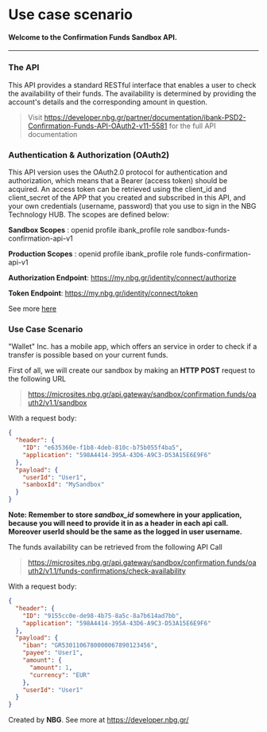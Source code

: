 # Use case scenario
#### Welcome to the Confirmation Funds Sandbox API.

------------------------------------------------------------------------------------------
### The API
This API provides a standard RESTful interface that enables a user to check the availability of their funds. The availability is determined by providing the account's details and the corresponding amount in question.

> Visit https://developer.nbg.gr/partner/documentation/ibank-PSD2-Confirmation-Funds-API-OAuth2-v11-5581 for the full API documentation

### Authentication & Authorization (OAuth2)


This API version uses the OAuth2.0 protocol for authentication and authorization, which means that a Bearer (access token) should be acquired. An access token can be retrieved using the client_id and client_secret of the APP that you created and subscribed in this API, and your own credentials (username, password) that you use to sign in the NBG Technology HUB. The scopes are defined below:

    
**Sandbox Scopes** : openid profile ibank_profile role sandbox-funds-confirmation-api-v1
    
    
**Production Scopes** : openid profile ibank_profile role funds-confirmation-api-v1
    

**Authorization Endpoint**: https://my.nbg.gr/identity/connect/authorize
    
    
**Token  Endpoint**: https://my.nbg.gr/identity/connect/token


See more [here](https://developer.nbg.gr/content/authorization-oauth-20#8an-authorization-code-flow-example)

### Use Case Scenario 
"Wallet" Inc. has a mobile app, which offers an service in order to check if a transfer is possible based on your current funds.

First of all, we will create our sandbox by making an **HTTP POST** request to the following URL
> https://microsites.nbg.gr/api.gateway/sandbox/confirmation.funds/oauth2/v1.1/sandbox

With a request body:
```json
{
  "header": {
	"ID": "e635360e-f1b8-4deb-810c-b75b055f4ba5",
	"application": "598A4414-395A-43D6-A9C3-D53A15E6E9F6"
  },
  "payload": {
	"userId": "User1",
	"sanboxId": "MySandbox"
  }
}
``` 

**Note: Remember to store *sandbox_id* somewhere in your application, because you will need to provide it in as a header in each api call. Moreover userId should be the same as the logged in user username.**

The funds availability can be retrieved from the following API Call

> https://microsites.nbg.gr/api.gateway/sandbox/confirmation.funds/oauth2/v1.1/funds-confirmations/check-availability

With a request body:
```json
{
  "header": {
    "ID": "9155cc0e-de98-4b75-8a5c-8a7b614ad7bb",
    "application": "598A4414-395A-43D6-A9C3-D53A15E6E9F6"
  },
  "payload": {
    "iban": "GR5301106780000067890123456",
    "payee": "User1",
    "amount": {
      "amount": 1,
      "currency": "EUR"
    },
    "userId": "User1"
  }
}
```

Created by **NBG**. 
See more at https://developer.nbg.gr/
